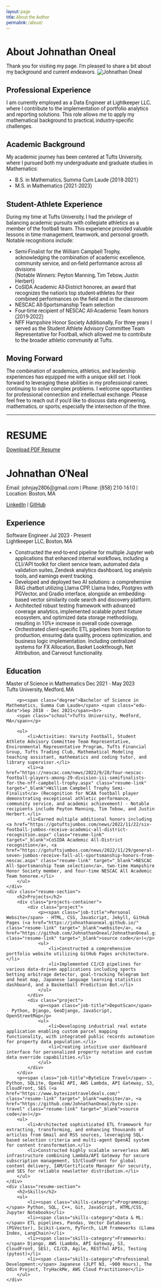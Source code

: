 ```yaml
---
layout: page
title: About the Author
permalink: /about/
---
```

# About Johnathan Oneal
Thank you for visiting my page. I'm pleased to share a bit about my background and current endeavors.
<img src="/assets/headshot.png" class="author-image" alt="Johnathan Oneal">
## Professional Experience
I am currently employed as a Data Engineer at Lightkeeper LLC, where I contribute to the implementation of portfolio analytics and reporting solutions. This role allows me to apply my mathematical background to practical, industry-specific challenges.
## Academic Background
My academic journey has been centered at Tufts University, where I pursued both my undergraduate and graduate studies in Mathematics:
- B.S. in Mathematics, Summa Cum Laude (2018-2021)
- M.S. in Mathematics (2021-2023)
## Student-Athlete Experience
During my time at Tufts University, I had the privilege of balancing academic pursuits with collegiate athletics as a member of the football team. This experience provided valuable lessons in time management, teamwork, and personal growth.
Notable recognitions include:
- Semi-Finalist for the William Campbell Trophy, acknowledging the combination of academic excellence, community service, and on-field performance across all divisions\
  (Notable Winners: Peyton Manning, Tim Tebow, Justin Herbert)
- CoSIDA Academic All-District honoree, an award that recognizes the nation's top student-athletes for their combined performances on the field and in the classroom
- NESCAC All-Sportsmanship Team selection
- Four-time recipient of NESCAC All-Academic Team honors (2019-2022)
- NFF Hampshire Honor Society
Additionally, For three years I served as the Student Athlete Advisory Committee Team Representative for Football, which allowed me to contribute to the broader athletic community at Tufts.
## Moving Forward
The combination of academics, athletics, and leadership experiences has equipped me with a unique skill set. I look forward to leveraging these abilities in my professional career, continuing to solve complex problems.
I welcome opportunities for professional connection and intellectual exchange. Please feel free to reach out if you'd like to discuss data engineering, mathematics, or sports; especially the intersection of the three.

<hr class="resume-divider">

# RESUME
<a href="/assets/resume/johnathan-oneal-resume.pdf" class="resume-download-button" target="_blank" rel="noopener noreferrer">Download PDF Resume</a>

<link href="https://fonts.googleapis.com/css2?family=Roboto:wght@400;700&display=swap" rel="stylesheet">
<style>
/* Base styles and reset */
* {
    margin: 0;
    padding: 0;
    box-sizing: border-box;
    font-family: 'Roboto','Helvetica Neue', Arial, sans-serif;
}

body {
    background-color: #fff;
    color: #333;
    line-height: 1.4;
    font-size: 10pt;
    padding: 20px 0;
}

/* Main container */
.resume-container {
    max-width: 8.5in;
    margin: 0 auto;
    padding: 0 30px;
    background-color: #fff;
}

/* Header section */
.resume-header {
    margin-bottom: 12px;
    border-bottom: 1px solid #2c3e50;
    padding-bottom: 12px;
    text-align: center;
}

.resume-header h1 {
    font-size: 18pt;
    font-weight: 700;
    color: #2c3e50;
    letter-spacing: 1px;
    margin-bottom: 8px;
}

.contact-info {
    font-size: 9pt;
    color: #555;
    line-height: 1.5;
}

/* Links - UPDATED to include underline */
.resume-link {
    color: #3498db;
    text-decoration: underline;
    font-weight: 500;
}

/* Section styling */
.resume-section {
    margin-bottom: 14px;
}

.resume-section h2 {
    font-size: 11pt;
    font-weight: 600;
    color: #2c3e50;
    border-bottom: 1px solid #ddd;
    padding-bottom: 3px;
    margin-bottom: 8px;
    text-transform: uppercase;
    letter-spacing: 1px;
}

/* Education/Experience dates alignment */
.degree, .job-title {
    font-weight: 600;
    color: #333;
    font-size: 10pt;
}

.edu-date, .job-date {
    float: right;
    font-style: italic;
    color: #777;
    font-size: 9pt;
}

.company, .school {
    font-weight: 500;
    font-size: 9pt;
}

/* List styling */
ul {
    margin-left: 20px;
    margin-bottom: 8px;
    margin-top: 4px;
}

li {
    margin-bottom: 3px;
    font-size: 9pt;
    word-spacing: normal;
    line-height: 1.4;
}

/* Spacing for sections */
p {
    margin-bottom: 4px;
}

/* Skills section */
.skills-list li {
    display: inline;
    margin-right: 8px;
}

.skills-category {
    font-weight: 600;
}

/* Two-column layout for projects */
.projects-container {
    display: flex;
    flex-wrap: wrap;
    justify-content: space-between;
    gap: 10px;
}

.project {
    width: 48%;
}

/* Print-specific styles */
@media print {
    body {
        padding: 0;
        margin: 0;
    }
    
    .resume-container {
        max-width: 100%;
        padding: 15px 30px;
    }
    
    a {
        color: #2c3e50 !important;
        text-decoration: underline !important;
    }
    
    .resume-section {
        page-break-inside: avoid;
    }
}
</style>
<div class="resume-container">
    <div class="resume-header">
        <h1>Johnathan O'Neal</h1>
        <div class="contact-info">
            <p>Email: johnjay2806@gmail.com | Phone: (858) 210-1610 | Location: Boston, MA</p>
            <p><a href="https://www.linkedin.com/in/johnathan-oneal/" class="resume-link" target="_blank" rel="noopener noreferrer">LinkedIn</a> | <a href="https://github.com/JohnathanOneal" class="resume-link" target="_blank" rel="noopener noreferrer">GitHub</a></p>
        </div>
    </div>
    <div class="resume-section">
        <h2>Experience</h2>
        <p><span class="job-title">Software Engineer</span> <span class="job-date">Jul 2023 - Present</span><br>
        <span class="company">Lightkeeper LLC, Boston, MA</span></p>
        <ul>
            <li>Constructed the end-to-end pipeline for multiple Jupyter web applications that enhanced internal workflows, including a CLI/API toolkit for client service team, automated data validation suites, Zendesk analytics dashboard, log analysis tools, and earnings event tracking.</li>
            <li>Developed and deployed two AI solutions: a comprehensive RAG chatbot utilizing Llama CPP, Llama Index, Postgres with PGVector, and Gradio interface, alongside an embedding-based vector similarity code search and discovery platform.</li>
            <li>Architected robust testing framework with advanced coverage analytics, implemented scalable pytest fixture ecosystem, and optimized data storage methodology, resulting in 10%+ increase in overall code coverage.</li>
            <li>Orchestrated client-specific ETL pipelines from inception to production, ensuring data quality, process optimization, and business logic implementation. Including centralized systems for FX Allocation, Basket Lookthrough, Net Attribution, and Carveout functionality.</li>
        </ul>
    </div>
    <div class="resume-section">
        <h2>Education</h2>
        <p><span class="degree">Master of Science in Mathematics</span> <span class="edu-date">Dec 2021 - May 2023</span><br>
        <span class="school">Tufts University, Medford, MA</span></p>
        
        <p><span class="degree">Bachelor of Science in Mathematics, Summa Cum Laude</span> <span class="edu-date">Sep 2018 - Dec 2021</span><br>
        <span class="school">Tufts University, Medford, MA</span></p>
        
        <ul>
            <li>Activities: Varsity Football, Student Athlete Advisory Committee Team Representative, Environmental Representative Program, Tufts Financial Group, Tufts Trading Club, Mathematical Modeling teaching assistant, mathematics and coding tutor, and library supervisor.</li>
            <li><a href="https://nescac.com/news/2022/9/28/four-nescac-football-players-among-29-division-iii-semifinalists-for-the-nff-campbell-trophy.aspx" class="resume-link" target="_blank">William Campbell Trophy Semi-Finalist</a> (Recognition for NCAA football player demonstrating exceptional athletic performance, community service, and academic achievement) - Notable recipients include Peyton Manning, Tim Tebow, and Justin Herbert.</li>
            <li>Earned multiple additional honors including <a href="https://gotuftsjumbos.com/news/2022/11/22/six-football-jumbos-receive-academic-all-district-recognition.aspx" class="resume-link" target="_blank">CoSIDA Academic All-District recognition</a>, <a href="https://gotuftsjumbos.com/news/2022/11/29/general-seven-jumbos-receive-fall-all-sportsmanship-honors-from-nescac.aspx" class="resume-link" target="_blank">NESCAC All-Sportsmanship Team selection</a>, two-time Hampshire Honor Society member, and four-time NESCAC All Academic Team honoree.</li>
        </ul>
    </div>
    <div class="resume-section">
        <h2>Projects</h2>
        <div class="projects-container">
            <div class="project">
                <p><span class="job-title">Personal Website</span> - HTML, CSS, JavaScript, Jekyll, GitHub Pages (<a href="https://johnathanoneal.github.io/" class="resume-link" target="_blank">website</a>, <a href="https://github.com/JohnathanOneal/JohnathanOneal.github.io" class="resume-link" target="_blank">source code</a>)</p>
                <ul>
                    <li>Constructed a comprehensive portfolio website utilizing GitHub Pages architecture.</li>
                    <li>Implemented CI/CD pipelines for various data-driven applications including sports betting arbitrage detector, goal-tracking Telegram bot and heat map, Japanese language learning statistics dashboard, and a Basketball Prediction Bot.</li>
                </ul>
            </div>
            <div class="project">
                <p><span class="job-title">DepotScan</span> - Python, Django, GeoDjango, JavaScript, OpenStreetMap</p>
                <ul>
                    <li>Developing industrial real estate application enabling custom parcel mapping functionality, with integrated public records automation for property data population.</li>
                    <li>Creating intuitive user dashboard interface for personalized property notation and custom data override capabilities.</li>
                </ul>
            </div>
        </div>
        <p><span class="job-title">ByteSize Travel</span> - Python, SQLite, OpenAI API, AWS Lambda, API Gateway, S3, CloudFront, SES (<a href="https://www.bytesizetraveldeals.com/" class="resume-link" target="_blank">website</a>, <a href="https://github.com/JohnathanOneal/byte-size-travel" class="resume-link" target="_blank">source code</a>)</p>
        <ul>
            <li>Architected sophisticated ETL framework for extracting, transforming, and enhancing thousands of articles from Gmail and RSS sources, leveraging SQL-based selection criteria and multi-agent OpenAI system for content transformation.</li>
            <li>Constructed highly scalable serverless AWS infrastructure combining Lambda/API Gateway for secure subscription management, S3/CloudFront for global content delivery, IAM/Certificate Manager for security, and SES for reliable newsletter distribution.</li>
        </ul>
    </div>
    <div class="resume-section">
        <h2>Skills</h2>
        <ul>
            <li><span class="skills-category">Programming:</span> Python, SQL, C++, Git, JavaScript, HTML/CSS, Jupyter Notebooks</li>
            <li><span class="skills-category">Data & ML:</span> ETL pipelines, Pandas, Vector Databases (PGVector), Scikit-Learn, PyTorch, LLM frameworks (Llama Index, LangChain)</li>
            <li><span class="skills-category">Frameworks:</span> Django, AWS (Lambda, API Gateway, S3, CloudFront, SES), CI/CD, Agile, RESTful APIs, Testing (pytest)</li>
            <li><span class="skills-category">Professional Development:</span> Japanese (JLPT N3, ~900 Hours), The Odin Project, TryHackMe, AWS Cloud Practitioner</li>
        </ul>
    </div>
</div>
